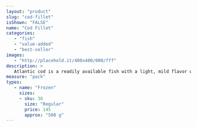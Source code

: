 ```yaml
---
layout: "product"
slug: "cod-fillet"
isShown: "FALSE"
name: "Cod Fillet"
categories:
   - "fish"
   - "value-added"
   - "best-seller"
images:
   - "http://placehold.it/400x400/000/fff"
description: >
   Atlantic cod is a readily available fish with a light, mild flavor which lends itself to a variety of preparations,Cod can also be lightly coated and pan-fried or oven-roasted to create savory meals. . Serve alongside oven-roasted or mashed potatoes and fresh vegetables for a healthy and delicious meal.
measure: "pack"
types: 
   - name: "Frozen"
     sizes: 
     - sku: 36
       size: "Regular"
       price: 145
       approx: "500 g"
---
```

